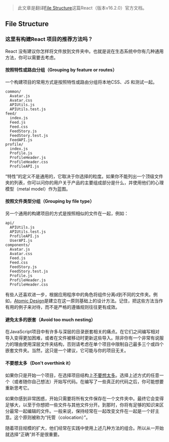> 此文章是翻译[File Structure](https://reactjs.org/docs/faq-structure.html)这篇React（版本v16.2.0）官方文档。

## File Structure

### 这里有构建React 项目的推荐方法吗？

React 没有建议你怎样将文件放到文件夹中。也就是说在生态系统中你有几种通用方法，你可以需要去考虑。

#### 按照特性或路由分组（Grouping by feature or routes）

一个构建项目的常用方式是按照特性或路由分组将本地CSS、JS 和测试一起。

```
common/
  Avatar.js
  Avatar.css
  APIUtils.js
  APIUtils.test.js
feed/
  index.js
  Feed.js
  Feed.css
  FeedStory.js
  FeedStory.test.js
  FeedAPI.js
profile/
  index.js
  Profile.js
  ProfileHeader.js
  ProfileHeader.css
  ProfileAPI.js
```

“特性”的定义不是通用的，它取决于你选择的粒度。如果你不能列出一个顶级文件夹的列表，你可以问你的用户关于产品的主要组成部分是什么，并使用他们的心理模型（metal model）作为蓝图。

#### 按照文件类型分组（Grouping by file type）

另一个通用的构建项目的方式是按照相似的文件在一起，例如：

```
api/
  APIUtils.js
  APIUtils.test.js
  ProfileAPI.js
  UserAPI.js
components/
  Avatar.js
  Avatar.css
  Feed.js
  Feed.css
  FeedStory.js
  FeedStory.test.js
  Profile.js
  ProfileHeader.js
  ProfileHeader.css
```

有些人还喜欢进一步，根据应用程序中的角色将组件分离d到不同的文件夹。例如，[Atomic Design](http://bradfrost.com/blog/post/atomic-web-design/)是建立在这一原则基础上的设计方法。记住，把这些方法当作有用的例子来对待，而不是严格的遵循规则往往更有成效。


#### 避免太多的嵌套（Avoid too much nesting）

在JavaScript项目中有许多与深层的目录嵌套相关的痛点。在它们之间编写相对导入变得更加困难，或者在文件被移动时更新这些导入。除非你有一个非常有说服力的理由使用深层文件夹结构，否则请考虑在单个项目中限制自己最多三个或四个嵌套文件夹。当然，这只是一个建议，它可能与你的项目无关。

#### 不要想太多（Don't overthink it）

如果你只是开始一个项目，在选择项目结构上[不要想太多](https://en.wikipedia.org/wiki/Analysis_paralysis)。选择上述方式的任意一个（或者随你自己想法）开始写代码。在编写了一些真正的代码之后，你可能想要重新思考它。

如果你感到非常困惑，开始只需要将所有文件保存在一个文件夹中。最终它会变得足够大，以至于你想把一些文件与其他文件分开。到那时，你将有足够的知识来区分最常一起编辑的文件。一般来说，保持经常在一起改变文件在一起是一个好主意。这个原则被称为“托管（colocation）”。

随着项目规模的扩大，他们经常在实践中使用上述几种方法的组合。所以从一开始就选择“正确”并不是很重要。
